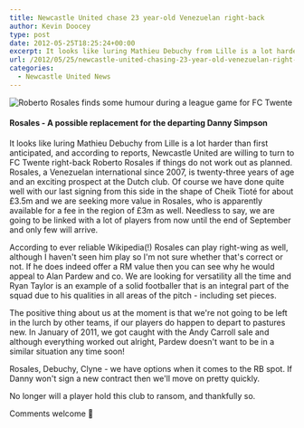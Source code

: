 ```yaml
---
title: Newcastle United chase 23 year-old Venezuelan right-back
author: Kevin Doocey
type: post
date: 2012-05-25T18:25:24+00:00
excerpt: It looks like luring Mathieu Debuchy from Lille is a lot harder than first anticipated, and according to reports, Newcastle United are willing to turn to FC Twente right-back Roberto..
url: /2012/05/25/newcastle-united-chasing-23-year-old-venezuelan-right-back/
categories:
  - Newcastle United News
---
```


![Roberto Rosales finds some humour during a league game for FC Twente](https://www.tynetime.com/wp-content/uploads/2012/05/Roberto-Rosales-FC-Twente.jpg "Roberto-Rosales-FC-Twente")

#### Rosales - A possible replacement for the departing Danny Simpson

It looks like luring Mathieu Debuchy from Lille is a lot harder than first anticipated, and according to reports, Newcastle United are willing to turn to FC Twente right-back Roberto Rosales if things do not work out as planned. Rosales, a Venezuelan international since 2007, is twenty-three years of age and an exciting prospect at the Dutch club. Of course we have done quite well with our last signing from this side in the shape of Cheik Tioté for about £3.5m and we are seeking more value in Rosales, who is apparently available for a fee in the region of £3m as well. Needless to say, we are going to be linked with a lot of players from now until the end of September and only few will arrive.

According to ever reliable Wikipedia(!) Rosales can play right-wing as well, although I haven't seen him play so I'm not sure whether that's correct or not. If he does indeed offer a RM value then you can see why he would appeal to Alan Pardew and co. We are looking for versatility all the time and Ryan Taylor is an example of a solid footballer that is an integral part of the squad due to his qualities in all areas of the pitch - including set pieces.

The positive thing about us at the moment is that we're not going to be left in the lurch by other teams, if our players do happen to depart to pastures new. In January of 2011, we got caught with the Andy Carroll sale and although everything worked out alright, Pardew doesn't want to be in a similar situation any time soon!

Rosales, Debuchy, Clyne - we have options when it comes to the RB spot. If Danny won't sign a new contract then we'll move on pretty quickly.

No longer will a player hold this club to ransom, and thankfully so.

Comments welcome 🙂
